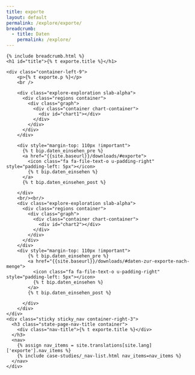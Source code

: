 ```yaml
---
title: exporte
layout: default
permalink: /explore/exporte/
breadcrumb:
  - title: Daten
    permalink: /explore/
---
```

<link rel="stylesheet" type="text/css" href="{{ site.baseurl_root }}/css/slick-theme.css"/>
<link rel="stylesheet" type="text/css" href="//cdn.jsdelivr.net/jquery.slick/1.6.0/slick.css"/>

<main class="container-page-wrapper layout-state-pages">
  <section class="container" style="position: relative;">

    {% include breadcrumb.html %}
    <h1 id="title">{% t exporte.title %}</h1>

    <div class="container-left-9">
        <p>{% t exporte.p %}</p>
        <br />

        <div class="explore-exploration slab-alpha">
          <div class="regions container">
            <div class="graph">
              <div class="container chart-container">
                <div id="chart1"></div>
              </div>
            </div>
          </div>
        </div>

        <div style="margin-top: 110px !important">
          {% t bip.daten_einsehen_pre %}
          <a href="{{site.baseurl}}/downloads/#exporte">
            <icon class="fa fa-file-text-o u-padding-right" style="padding-left: 5px"></icon>
            {% t bip.daten_einsehen %}
          </a>
          {% t bip.daten_einsehen_post %}

        </div>
        <br/><br/>
        <div class="explore-exploration slab-alpha">
          <div class="regions container">
            <div class="graph">
              <div class="container chart-container">
                <div id="chart2"></div>
              </div>
            </div>
          </div>
        </div>
        <div style="margin-top: 110px !important">
            {% t bip.daten_einsehen_pre %}
            <a href="{{site.baseurl}}/downloads/#daten-zur-exporte-nach-menge">
              <icon class="fa fa-file-text-o u-padding-right" style="padding-left: 5px"></icon>
              {% t bip.daten_einsehen %}
            </a>
            {% t bip.daten_einsehen_post %}

          </div>
        </div>
    </div>
    <div class="sticky sticky_nav container-right-3">
      <h3 class="state-page-nav-title container">
        <div class="nav-title">{% t exporte.title %}</div>
      </h3>
      <nav>
        {% assign nav_items = site.translations[site.lang]['exporte'].nav_items %}
        {% include case-studies/_nav-list.html nav_items=nav_items %}
      </nav>
    </div>
  </section>
</main>

<script src="https://ajax.googleapis.com/ajax/libs/jquery/1.12.4/jquery.min.js"></script>
<script type="text/javascript" src="//cdn.jsdelivr.net/jquery.slick/1.6.0/slick.min.js"></script>
<script type="text/javascript" src="{{ site.baseurl_root }}/js/lib/static.min.js" charset="utf-8"></script>
<script type="text/javascript" src="https://cdnjs.cloudflare.com/ajax/libs/jqPlot/1.0.8/jquery.jqplot.min.js"></script>
<link rel="stylesheet" type="text/css" href="https://cdnjs.cloudflare.com/ajax/libs/jqPlot/1.0.8/jquery.jqplot.min.css"/>
<script type="text/javascript" src="https://cdnjs.cloudflare.com/ajax/libs/jqPlot/1.0.8/plugins/jqplot.barRenderer.min.js"></script>
<script type="text/javascript" src="https://cdnjs.cloudflare.com/ajax/libs/jqPlot/1.0.8/plugins/jqplot.pieRenderer.min.js"></script>
<script type="text/javascript" src="https://cdnjs.cloudflare.com/ajax/libs/jqPlot/1.0.8/plugins/jqplot.categoryAxisRenderer.min.js"></script>
<script type="text/javascript" src="https://cdnjs.cloudflare.com/ajax/libs/jqPlot/1.0.8/plugins/jqplot.pointLabels.min.js"></script>

<script type="text/javascript" src="{{ site.baseurl_root }}/js/pages/barGraph.js" charset="utf-8"></script>
<script type="text/javascript" src="{{ site.baseurl_root }}/js/pages/pieGraph.js" charset="utf-8"></script>
<script type="text/javascript" src="{{ site.baseurl_root }}/js/lib/explore.min.js" charset="utf-8"></script>

